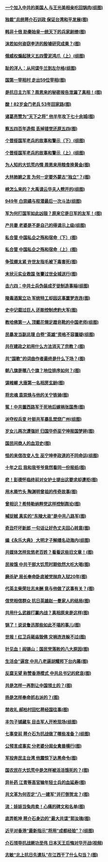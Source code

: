 #### [一个加入中共的美国人 与王光美相亲吃回锅肉(组图)](../pages/p6/905005.md)
#### [独裁”总统蒋介石训政 保证台湾和平发展(图)](../pages/p6/904995.md)
#### [韩非十倍 助秦始皇一统天下的兵家尉缭(图)](../pages/p6/904899.md)
#### [沫若如何盗窃李济的殷墟研究成果？(图)](../pages/p6/904762.md)
#### [俄威权煽起狭义五四雪泥鸿爪（上）(组图)](../pages/p6/904751.md)
#### [耻的洋人：从间谍牛兰到左尔格(组图)](../pages/p6/904744.md)
#### [国第一宰相村 走出59位宰相(图)](../pages/p6/904620.md)
#### [是抗日主力军？周恩来的秘密报告泄漏了真相！(图)](../pages/p6/904606.md)
#### [酸！82岁金门老兵 53年回家路(图)](../pages/p6/904561.md)
#### [诸葛亮赞为“天下之将” 他半年攻下七十余城(图)](../pages/p6/904554.md)
#### [察五四百年造假 丢掉错觉还原五四(图)](../pages/p6/904524.md)
#### [个晋绥国军老兵的故事和警示（下）(组图)](../pages/p6/904401.md)
#### [个晋绥国军老兵的故事和警示（上）(组图)](../pages/p6/904400.md)
#### [为人知的大饥荒内情 周恩来用粮食换黄金(图)](../pages/p6/904334.md)
#### [大林肺腑之言 为何一定要外蒙古“独立”？(图)](../pages/p6/904331.md)
#### [峡怎么来的？大禹请云华夫人劈开的(组图)](../pages/p6/904270.md)
#### [949年 白崇禧与程潜最后一次斗法(组图)](../pages/p6/904240.md)
#### [军为何打国军如此凶狠？原来它是日军的友军！(图)](../pages/p6/904201.md)
#### [产共妻 老婆是不是自己的得请示上级(组图)](../pages/p6/904148.md)
#### [私合营 中国私企之殇和宿命（下）(图)](../pages/p6/904109.md)
#### [私合营 中国私企之殇和宿命（上）(图)](../pages/p6/904105.md)
#### [争弦绷太紧 许世友指毛被下毒害死(图)](../pages/p6/904047.md)
#### [末状元实业救国 张謇过世全城送行(图)](../pages/p6/903987.md)
#### [击六四：中共士兵伪装成歹徒制造事端(组图)](../pages/p6/903953.md)
#### [陵毒酒案立功 军统特工却因这事噩梦连连(图)](../pages/p6/903895.md)
#### [史中记载过巨人 还能控制虎豹大军(图)](../pages/p6/903893.md)
#### [教哈佛第一人 顶戴花翎足蹬皂靴的中国老师(组图)](../pages/p6/903888.md)
#### [民暴发当副总理 白卷“英雄”资格不容置疑(组图)](../pages/p6/903815.md)
#### [共在建政之初用什么方法消灭了宗教？(图)](../pages/p6/903797.md)
#### [共“国歌”的词曲作者最终是什么下场？(图)](../pages/p6/903593.md)
#### [朝八旗是哪八个旗？地位排序如何？(图)](../pages/p6/903591.md)
#### [谋帷幄 大唐第一名相房玄龄(图)](../pages/p6/903587.md)
#### [将忠魂 袁崇焕与他的关宁铁骑(图)](../pages/p6/903586.md)
#### [冤！中共置西路军于死地后嫁祸张国焘(图)](../pages/p6/903467.md)
#### [派夺权兵变 叶挺共军暴乱焚烧广州(组图)](../pages/p6/903453.md)
#### [岁女儿两次遭强奸 归国华侨巫宁坤报国梦碎(图)](../pages/p6/903408.md)
#### [国民间商人的血泪史(图)](../pages/p6/903403.md)
#### [怪的来信改变人生 巫宁坤李政道的不同命运(组图)](../pages/p6/903397.md)
#### [十年之后 我和我爷爷竟然看同一份报纸(图)](../pages/p6/903362.md)
#### [悲！彭德怀临终前对女护士提出这要求却遭拒(图)](../pages/p6/903348.md)
#### [用木屑竹头 陶渊明曾祖的传奇故事(图)](../pages/p6/903347.md)
#### [曾相识？希特勒纳粹党这样控制舆论(图)](../pages/p6/903270.md)
#### [喊捉贼 真实的“东陵大盗”是中共八路军(图)](../pages/p6/903269.md)
#### [奇丑吓坏新郎 一句话让好色丈夫回心转意(图)](../pages/p6/903231.md)
#### [编《永乐大典》 大明才子解缙名动海内(组图)](../pages/p6/903225.md)
#### [共媒体怎样忽悠老百姓？看看这些旧文章！(图)](../pages/p6/903172.md)
#### [民挨饿 中共干部大饥荒时期依然大吃大喝(图)](../pages/p6/903166.md)
#### [磨杀驴 局长奉命卧底被党抛弃入狱20年(图)](../pages/p6/903161.md)
#### [代英主柴荣壮志未酬 竟与他做了这事有关？(图)](../pages/p6/903145.md)
#### [信党相信群众 抗日英雄赵一曼家人的结局(图)](../pages/p6/903135.md)
#### [共用什么武器打赢内战？真相原来是这样(图)](../pages/p6/903133.md)
#### [锅了！说说鲁迅那些如此不堪的事儿(图)](../pages/p6/903132.md)
#### [世报！红卫兵砸庙毁佛 灾祸连连躲不过(图)](../pages/p6/903128.md)
#### [针见血！阎锡山：国民党落败的八大原因(图)](../pages/p6/903127.md)
#### [生活会”逼宫 中共八老逼胡耀邦下台内幕(图)](../pages/p6/903126.md)
#### [反腐无望 称赞香港模式 中共总书记的悲哀(图)](../pages/p6/903115.md)
#### [共是怎样一再割让中国领土的？(图)](../pages/p6/903109.md)
#### [扬是怎样奉命抓右派的？(图)](../pages/p6/903104.md)
#### [禁收礼 郝柏村回忆蒋经国往事(图)](../pages/p6/903099.md)
#### [丰包子铺藏车 目击军人开枪现场(组图)](../pages/p6/903078.md)
#### [七事变前 蒋介石为抗战做了哪些准备？(组图)](../pages/p6/903041.md)
#### [公预言成事实 分老婆分闺女禽兽横行(图)](../pages/p6/903010.md)
#### [军投奔民主台湾 他震惊下达黑命令(图)](../pages/p6/903007.md)
#### [国农民在大饥荒中是怎样被活活饿死的？(图)](../pages/p6/902851.md)
#### [异补药 江青等高官输年轻士兵的血延寿(图)](../pages/p6/902639.md)
#### [共文革为何否定“八一建军”并打倒贺龙？(图)](../pages/p6/902422.md)
#### [流：娃娃当兔肉卖！心痛的碑文和名单(图)](../pages/p6/902408.md)
#### [底弄乾坤 蒋介石身边的“最大共谍”郭汝瑰(图)](../pages/p6/902407.md)
#### [近平对香港“最新指示”将用“成都经验”？(组图)](../pages/p6/901977.md)
#### [介石领导抗战厥功至伟 日本天王后悔对华开战(视频)](../pages/p6/899482.md)
#### [志敏“北上抗日先遣队”在江西干了什么勾当？(图)](../pages/p6/899355.md)
